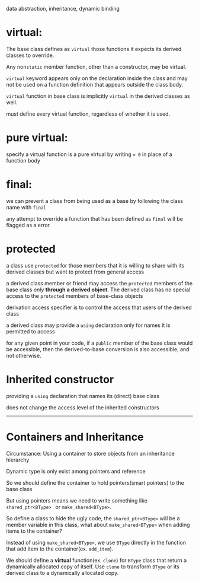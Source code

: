 data abstraction, inheritance, dynamic binding



# virtual:

The base class defines as `virtual` those functions it expects its derived classes to override.

Any non`static` member function, other than a constructor, may be virtual.

`virtual` keyword appears only on the declaration inside the class and may not be used on a function definition that appears outside the class body.

`virtual` function in base class is implicitly `virtual` in the derived classes as well.

must define every virtual function, regardless of whether it is used.



# pure virtual:

specify a virtual function is a pure virtual by writing `= 0` in place of a function body



# final:

we can prevent a class from being used as a base by following the class name with `final`

any attempt to override a function that has been defined as `final` will be flagged as a error



# protected

a class use `protected` for those members that it is willing to share with its derived classes but want to protect from general access

a derived class member or friend may access the `protected` members of the base class *only* **through a derived object**. The derived class has no special access to the `protected` members of base-class objects



derivation access specifier is to control the access that users of the derived class



a derived class may provide a `using` declaration only for names it is permitted to access



for any given point in your code, if a `public` member of the base class would be accessible, then the derived-to-base conversion is also accessible, and not otherwise.

# Inherited constructor

providing a `using` declaration that names its (direct) base class

does not change the access level of the inherited constructors

---

# Containers and Inheritance

Circumstance: Using a container to store objects from an inheritance hierarchy

Dynamic type is only exist among pointers and reference

So we should define the container to hold pointers(smart pointers) to the base  class

But using pointers means we need to write something like `shared_ptr<BType> ` or `make_shared<BType>`. 

So define a class to hide the ugly code, the `shared_ptr<BType>` will be a member variable in this class, what about `make_shared<BType>` when adding items to the container?

Instead of using `make_shared<BType>`, we use `BType` directly in the function that add item to the container(ex. `add_item`).

We should define a **virtual** function(ex. `clone`) for `BType` class that return a dynamically allocated copy of itself. Use `clone` to transform `BType` or its derived class to a dynamically allocated copy.

